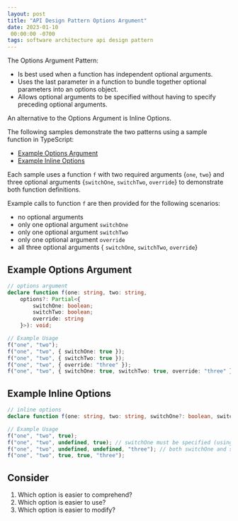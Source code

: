 ```yaml
---
layout: post
title: "API Design Pattern Options Argument"
date: 2023-01-10
 00:00:00 -0700
tags: software architecture api design pattern
---
```


The Options Argument Pattern:

- Is best used when a function has independent optional arguments.
- Uses the last parameter in a function to bundle together optional parameters into an options object.
- Allows optional arguments to be specified without having to specify preceding optional arguments.

An alternative to the Options Argument is Inline Options.

The following samples demonstrate the two patterns using a sample function in TypeScript:

- [Example Options Argument](#example-options-argument)
- [Example Inline Options](#example-inline-options)

Each sample uses a function `f` with two required arguments {`one`, `two`} and three optional arguments {`switchOne`, `switchTwo`, `override`} to demonstrate both function definitions.

Example calls to function `f` are then provided for the following scenarios:

- no optional arguments
- only one optional argument `switchOne`
- only one optional argument `switchTwo`
- only one optional argument `override`
- all three optional arguments { `switchOne`, `switchTwo`, `override`}

## Example Options Argument

```typescript
// options argument
declare function f(one: string, two: string,
    options?: Partial<{
        switchOne: boolean;
        switchTwo: boolean;
        override: string
    }>): void;

// Example Usage
f("one", "two");
f("one", "two", { switchOne: true });
f("one", "two", { switchTwo: true });
f("one", "two", { override: "three" });
f("one", "two", { switchOne: true, switchTwo: true, override: "three" });
```

## Example Inline Options

```typescript
// inline options
declare function f(one: string, two: string, switchOne?: boolean, switchTwo?: boolean, override?: string): void;

// Example Usage
f("one", "two", true);
f("one", "two", undefined, true); // switchOne must be specified (using undefined to use the default value) before switchTwo can be specified.
f("one", "two", undefined, undefined, "three"); // both switchOne and switchTwo must be specified before override can be specified.
f("one", "two", true, true, "three");
```

## Consider

1. Which option is easier to comprehend?
1. Which option is easier to use?
1. Which option is easier to modify?
